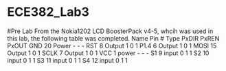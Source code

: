 ECE382_Lab3
===========
#Pre Lab
From the Nokia1202 LCD BoosterPack v4-5, whcih was used in this lab, the following table was completed.
Name	Pin #	Type	PxDIR	PxREN	PxOUT
GND	20	Power	-	-	-
RST	8	Output	1	0	1
P1.4	6	Output	1	0	1
MOSI	15	Output	1	0	1
SCLK	7	Output	1	0	1
VCC	1	power	-	-	-
S1	9	input	0	1	1
S2	10	input	0	1	1
S3	11	input	0	1	1
S4	12	input	0	1	1
